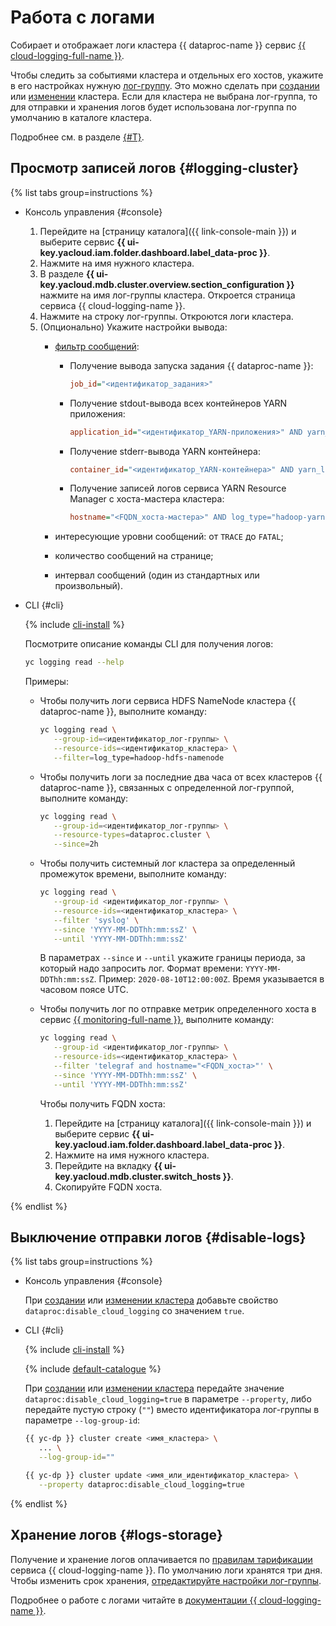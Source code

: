 # Работа с логами

Собирает и отображает логи кластера {{ dataproc-name }} сервис [{{ cloud-logging-full-name }}](../../logging). 

Чтобы следить за событиями кластера и отдельных его хостов, укажите в его настройках нужную [лог-группу](../../logging/concepts/log-group.md). Это можно сделать при [создании](cluster-create.md) или [изменении](cluster-update.md) кластера. Если для кластера не выбрана лог-группа, то для отправки и хранения логов будет использована лог-группа по умолчанию в каталоге кластера.

Подробнее см. в разделе [{#T}](../concepts/logs.md).

## Просмотр записей логов {#logging-cluster}

{% list tabs group=instructions %}

- Консоль управления {#console}

    1. Перейдите на [страницу каталога]({{ link-console-main }}) и выберите сервис **{{ ui-key.yacloud.iam.folder.dashboard.label_data-proc }}**.
    1. Нажмите на имя нужного кластера.
    1. В разделе **{{ ui-key.yacloud.mdb.cluster.overview.section_configuration }}** нажмите на имя лог-группы кластера. Откроется страница сервиса {{ cloud-logging-name }}.
    1. Нажмите на строку лог-группы. Откроются логи кластера.
    1. (Опционально) Укажите настройки вывода:
        * [фильтр сообщений](../concepts/logs.md):
           * Получение вывода запуска задания {{ dataproc-name }}:

             ```ini
             job_id="<идентификатор_задания>"
             ```

           * Получение stdout-вывода всех контейнеров YARN приложения:

             ```ini
             application_id="<идентификатор_YARN-приложения>" AND yarn_log_type="stdout"
             ```

           * Получение stderr-вывода YARN контейнера:

             ```ini
             container_id="<идентификатор_YARN-контейнера>" AND yarn_log_type="stderr"
             ```

           * Получение записей логов сервиса YARN Resource Manager с хоста-мастера кластера:

             ```ini
             hostname="<FQDN_хоста-мастера>" AND log_type="hadoop-yarn-resourcemanager"
             ```

        * интересующие уровни сообщений: от `TRACE` до `FATAL`;
        * количество сообщений на странице;
        * интервал сообщений (один из стандартных или произвольный).

- CLI {#cli}

  {% include [cli-install](../../_includes/cli-install.md) %}

  Посмотрите описание команды CLI для получения логов:

    ```bash
    yc logging read --help
    ```

  Примеры:

    * Чтобы получить логи сервиса HDFS NameNode кластера {{ dataproc-name }}, выполните команду:

      ```bash
      yc logging read \
         --group-id=<идентификатор_лог-группы> \
         --resource-ids=<идентификатор_кластера> \
         --filter=log_type=hadoop-hdfs-namenode
      ```

    * Чтобы получить логи за последние два часа от всех кластеров {{ dataproc-name }}, связанных с определенной лог-группой, выполните команду:

      ```bash
      yc logging read \
         --group-id=<идентификатор_лог-группы> \
         --resource-types=dataproc.cluster \
         --since=2h
      ```

    * Чтобы получить системный лог кластера за определенный промежуток времени, выполните команду:

      ```bash
      yc logging read \
         --group-id <идентификатор_лог-группы> \
         --resource-ids=<идентификатор_кластера> \
         --filter 'syslog' \
         --since 'YYYY-MM-DDThh:mm:ssZ' \
         --until 'YYYY-MM-DDThh:mm:ssZ'
      ```

      В параметрах `--since` и `--until` укажите границы периода, за который надо запросить лог. Формат времени: `YYYY-MM-DDThh:mm:ssZ`. Пример: `2020-08-10T12:00:00Z`. Время указывается в часовом поясе UTC.

    * Чтобы получить лог по отправке метрик определенного хоста в сервис [{{ monitoring-full-name }}](../../monitoring/index.yaml), выполните команду:

      ```bash
      yc logging read \
         --group-id <идентификатор_лог-группы> \
         --resource-ids=<идентификатор_кластера> \
         --filter 'telegraf and hostname="<FQDN_хоста>"' \
         --since 'YYYY-MM-DDThh:mm:ssZ' \
         --until 'YYYY-MM-DDThh:mm:ssZ'
      ```

      Чтобы получить FQDN хоста:

      1. Перейдите на [страницу каталога]({{ link-console-main }}) и выберите сервис **{{ ui-key.yacloud.iam.folder.dashboard.label_data-proc }}**.
      1. Нажмите на имя нужного кластера.
      1. Перейдите на вкладку **{{ ui-key.yacloud.mdb.cluster.switch_hosts }}**.
      1. Скопируйте FQDN хоста.

{% endlist %}

## Выключение отправки логов {#disable-logs}

{% list tabs group=instructions %}

- Консоль управления {#console}

    При [создании](cluster-create.md) или [изменении кластера](cluster-update.md) добавьте свойство `dataproc:disable_cloud_logging` со значением `true`.
    
- CLI {#cli}

    {% include [cli-install](../../_includes/cli-install.md) %}

    {% include [default-catalogue](../../_includes/default-catalogue.md) %}

    При [создании](cluster-create.md) или [изменении кластера](cluster-update.md) передайте значение `dataproc:disable_cloud_logging=true` в параметре `--property`, либо передайте пустую строку (`""`) вместо идентификатора лог-группы в параметре `--log-group-id`:
    
    ```bash
    {{ yc-dp }} cluster create <имя_кластера> \
       ... \
       --log-group-id=""
    ```
    
    ```bash
    {{ yc-dp }} cluster update <имя_или_идентификатор_кластера> \
       --property dataproc:disable_cloud_logging=true
    ```

{% endlist %}

## Хранение логов {#logs-storage}

Получение и хранение логов оплачивается по [правилам тарификации](../../logging/pricing.md) сервиса {{ cloud-logging-name }}. По умолчанию логи хранятся три дня. Чтобы изменить срок хранения, [отредактируйте настройки лог-группы](../../logging/operations/retention-period.md).

Подробнее о работе с логами читайте в [документации {{ cloud-logging-name }}](../../logging/operations/index.md).
